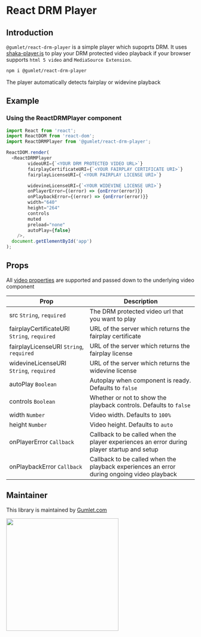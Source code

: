 # React DRM Player

## Introduction

`@gumlet/react-drm-player` is a simple player which supoprts DRM.
It uses [shaka-player.js](https://github.com/shaka-project/shaka-player) to play your DRM protected video playback if your browser supports `html 5 video` and `MediaSource Extension`.

```bash
npm i @gumlet/react-drm-player
```

The player automatically detects fairplay or widevine playback

## Example

### Using the ReactDRMPlayer component

```javascript
import React from 'react';
import ReactDOM from 'react-dom';
import ReactDRMPlayer from '@gumlet/react-drm-player';

ReactDOM.render(
  <ReactDRMPlayer 
        videoURI={`<YOUR DRM PROTECTED VIDEO URL>`} 
        fairplayCertificateURI={`<YOUR FAIRPLAY CERTIFICATE URI>`}
        fairplayLicenseURI={`<YOUR PAIRPLAY LICENSE URI>`}

        widevineLicenseURI={`<YOUR WIDEVINE LICENSE URI>`}
        onPlayerError={(error) => {onError(error)}}
        onPlaybackError={(error) => {onError(error)}}
        width="640" 
        height="264" 
        controls 
        muted
        preload="none"
        autoPlay={false}
    />,
  document.getElementById('app')
);
```

## Props

All [video properties](https://www.w3schools.com/tags/att_video_poster.asp) are supported and passed down to the underlying video component

| Prop                     | Description                                                                                                             |
| ------------------------ | ----------------------------------------------------------------------------------------------------------------------- |
| src `String`, `required` | The DRM protected video url that you want to play                                                                                       |
| fairplayCertificateURI `String`, `required` | URL of the server which returns the fairplay certificate                                                                                       |
| fairplayLicenseURI `String`, `required` | URL of the server which returns the fairplay license                                                                                       |
| widevineLicenseURI `String`, `required` | URL of the server which returns the widevine license                                                                                       |
| autoPlay `Boolean`       | Autoplay when component is ready. Defaults to `false`                                                                   |
| controls `Boolean`       | Whether or not to show the playback controls. Defaults to `false`                                                       |
| width `Number`           | Video width. Defaults to `100%`                                                                                         |
| height `Number`          | Video height. Defaults to `auto`                                                                                        |
| onPlayerError `Callback`          | Callback to be called when the player experiences an error during player startup and setup                                                                                       |
| onPlaybackError `Callback`          | Callback to be called when the playback experiences an error during ongoing video playback                                                                                        |

## Maintainer

This library is maintained by <a href="https://www.gumlet.com" target="_blank">Gumlet.com</a>

[<img src="https://assets.gumlet.com/public/img/logo.png" width="300px">](https://www.gumlet.com)

<!-- markdownlint-enable -->
<!-- prettier-ignore-end -->